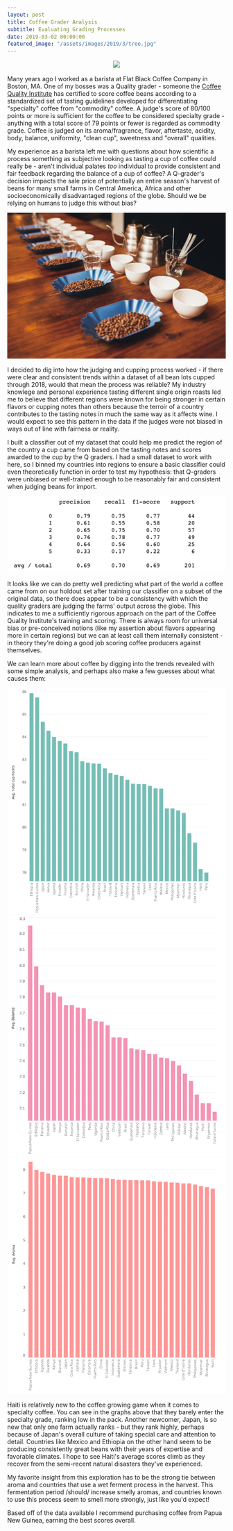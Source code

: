 ```yaml
---
layout: post
title: Coffee Grader Analysis
subtitle: Evaluating Grading Processes
date: 2019-03-02 00:00:00
featured_image: "/assets/images/2019/3/tree.jpg"
---
```

<p align="center">
<img src="/assets/images/2019/3/flavor_wheel.png">
</p>


Many years ago I worked as a barista at Flat Black Coffee Company in Boston, MA. One of my bosses was a Quality grader - someone the [Coffee Quality Institute](https://database.coffeeinstitute.org/) has certified to score coffee beans according to a standardized set of tasting guidelines developed for differentiating "specialty" coffee from "commodity" coffee. A judge's score of 80/100 points or more is sufficient for the coffee to be considered specialty grade - anything with a total score of 79 points or fewer is regarded as commodity grade. Coffee is judged on its aroma/fragrance, flavor, aftertaste, acidity, body, balance, uniformity, "clean cup", sweetness and "overall" qualities.

My experience as a barista left me with questions about how scientific a process something as subjective looking as tasting a cup of coffee could really be - aren't individual palates *too* individual to provide consistent and fair feedback regarding the balance of a cup of coffee? A Q-grader's decision impacts the sale price of potentially an entire season's harvest of beans for many small farms in Central America, Africa and other socioeconomically disadvantaged regions of the globe. Should we be relying on humans to judge this without bias?

<p align="center">
<img src="/assets/images/2019/3/coffee-tasting-table.jpg">
</p>

I decided to dig into how the judging and cupping process worked - if there were clear and consistent trends within a dataset of all bean lots cupped through 2018, would that mean the process was reliable? My industry knowlege and personal experience tasting different single origin roasts led me to believe that different regions were known for being stronger in certain flavors or cupping notes than others because the terroir of a country contributes to the tasting notes in much the same way as it affects wine. I would expect to see this pattern in the data if the judges were not biased in ways out of line with fairness or reality.

I built a classifier out of my dataset that could help me predict the region of the country a cup came from based on the tasting notes and scores awarded to the cup by the Q graders. I had a small dataset to work with here, so I binned my countries into regions to ensure a basic classifier could even theoretically function in order to test my hypothesis: that Q-graders were unbiased or well-trained enough to be reasonably fair and consistent when judging beans for import.

<p align="center">
<img src="/assets/images/2019/3/xgboost_trained.png">
</p>

It looks like we can do pretty well predicting what part of the world a coffee came from on our holdout set after training our classifier on a subset of the original data, so there does appear to be a consistency with which the quality graders are judging the farms' output across the globe. This indicates to me a sufficiently rigorous approach on the part of the Coffee Quality Institute's training and scoring. There is always room for universal bias or pre-conceived notions (like my assertion about flavors appearing more in certain regions) but we can at least call them internally consistent - in theory they're doing a good job scoring coffee producers against themselves.

We can learn more about coffee by digging into the trends revealed with some simple analysis, and perhaps also make a few guesses about what causes them:


<div class="gallery" data-columns="1">
	<img src="/assets/images/2019/3/total_points.png">
	<img src="/assets/images/2019/3/balance.png">
	<img src="/assets/images/2019/3/aroma.png">
</div>


Haiti is relatively new to the coffee growing game when it comes to specialty coffee. You can see in the graphs above that they barely enter the specialty grade, ranking low in the pack. Another newcomer, Japan, is so new that only one farm actually ranks - but they rank highly, perhaps because of Japan's overall culture of taking special care and attention to detail. Countries like Mexico and Ethiopia on the other hand seem to be producing consistently great beans with their years of expertise and favorable climates. I hope to see Haiti's average scores climb as they recover from the semi-recent natural disasters they've experienced.

My favorite insight from this exploration has to be the strong tie between aroma and countries that use a wet ferment process in the harvest. This fermentation period /should/ increase smelly aromas, and countries known to use this process seem to smell more strongly, just like you'd expect!

Based off of the data available I recommend purchasing coffee from Papua New Guinea, earning the best scores overall.